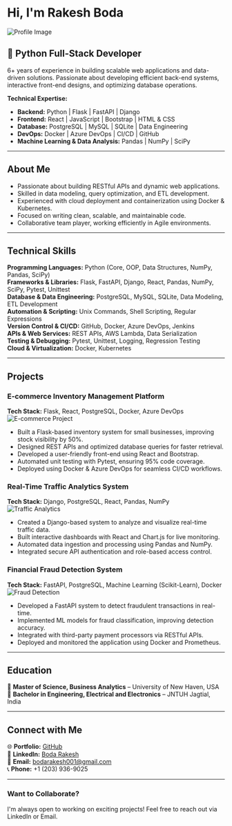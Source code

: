 # Hi, I'm Rakesh Boda

![Profile Image](digital-passport(Rakesh_Boda).jpg_circle.png)

## 🚀 Python Full-Stack Developer

6+ years of experience in building scalable web applications and data-driven solutions. Passionate about developing efficient back-end systems, interactive front-end designs, and optimizing database operations.

**Technical Expertise:**
- **Backend:** Python | Flask | FastAPI | Django  
- **Frontend:** React | JavaScript | Bootstrap | HTML & CSS  
- **Database:** PostgreSQL | MySQL | SQLite | Data Engineering  
- **DevOps:** Docker | Azure DevOps | CI/CD | GitHub  
- **Machine Learning & Data Analysis:** Pandas | NumPy | SciPy  

---

## About Me
- Passionate about building RESTful APIs and dynamic web applications.
- Skilled in data modeling, query optimization, and ETL development.
- Experienced with cloud deployment and containerization using Docker & Kubernetes.
- Focused on writing clean, scalable, and maintainable code.
- Collaborative team player, working efficiently in Agile environments.

---

## Technical Skills

**Programming Languages:** Python (Core, OOP, Data Structures, NumPy, Pandas, SciPy)  
**Frameworks & Libraries:** Flask, FastAPI, Django, React, Pandas, NumPy, SciPy, Pytest, Unittest  
**Database & Data Engineering:** PostgreSQL, MySQL, SQLite, Data Modeling, ETL Development  
**Automation & Scripting:** Unix Commands, Shell Scripting, Regular Expressions  
**Version Control & CI/CD:** GitHub, Docker, Azure DevOps, Jenkins  
**APIs & Web Services:** REST APIs, AWS Lambda, Data Serialization  
**Testing & Debugging:** Pytest, Unittest, Logging, Regression Testing  
**Cloud & Virtualization:** Docker, Kubernetes  

---

## Projects

### E-commerce Inventory Management Platform
**Tech Stack:** Flask, React, PostgreSQL, Docker, Azure DevOps  
![E-commerce Project](images/ecommerce_platform.png)
- Built a Flask-based inventory system for small businesses, improving stock visibility by 50%.
- Designed REST APIs and optimized database queries for faster retrieval.
- Developed a user-friendly front-end using React and Bootstrap.
- Automated unit testing with Pytest, ensuring 95% code coverage.
- Deployed using Docker & Azure DevOps for seamless CI/CD workflows.

### Real-Time Traffic Analytics System
**Tech Stack:** Django, PostgreSQL, React, Pandas, NumPy  
![Traffic Analytics](images/traffic_analytics.png)
- Created a Django-based system to analyze and visualize real-time traffic data.
- Built interactive dashboards with React and Chart.js for live monitoring.
- Automated data ingestion and processing using Pandas and NumPy.
- Integrated secure API authentication and role-based access control.

### Financial Fraud Detection System
**Tech Stack:** FastAPI, PostgreSQL, Machine Learning (Scikit-Learn), Docker  
![Fraud Detection](images/fraud_detection.png)
- Developed a FastAPI system to detect fraudulent transactions in real-time.
- Implemented ML models for fraud classification, improving detection accuracy.
- Integrated with third-party payment processors via RESTful APIs.
- Deployed and monitored the application using Docker and Prometheus.

---

## Education
📍 **Master of Science, Business Analytics** – University of New Haven, USA  
📍 **Bachelor in Engineering, Electrical and Electronics** – JNTUH Jagtial, India  

---

## Connect with Me
🌐 **Portfolio:** [GitHub](https://rakesh2273.github.io/Portfolio/)  
💼 **LinkedIn:** [Boda Rakesh](https://www.linkedin.com/in/boda-rakesh-0922011a4)  
📧 **Email:** bodarakesh001@gmail.com  
📞 **Phone:** +1 (203) 936-9025  

---

### Want to Collaborate?
I'm always open to working on exciting projects! Feel free to reach out via LinkedIn or Email.
